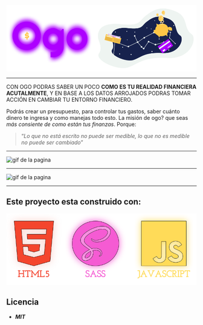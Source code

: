 ![una imagen con cosas de finanzas](./assets/header-readme.svg)
***

CON OGO PODRAS SABER UN POCO __COMO ES TU REALIDAD FINANCIERA ACUTALMENTE__, Y EN BASE A LOS DATOS ARROJADOS PODRAS TOMAR ACCIÓN EN CAMBIAR TU ENTORNO FINANCIERO.

Podrás crear un presupuesto, para controlar tus gastos, saber cuánto dinero te ingresa y como manejas todo esto. La misión de ogo? que seas _más consiente de como están tus finanzas_. Porque:

>“_Lo que no está escrito no puede ser medible, lo que no es medible no puede ser cambiado_”
***
![gif de la pagina](./assets/ogo-gif-1.gif)
***
![gif de la pagina](./assets/ogo-gif-2.gif)
***
## __Este proyecto esta construido con:__

![tecnologias del proyecto](./assets/tecnologias.svg)

## __Licencia__

* ___MIT___
